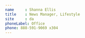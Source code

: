 ```yaml
---
name     : Shanna Ellis
title    : News Manager, Lifestyle
site     : da
phoneLabel: Office
phone: 888-591-9069 x304
---
```

